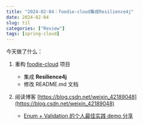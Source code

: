 ```yaml
---
title: "2024-02-04｜foodie-cloud集成Resilience4j"
date: 2024-02-04
slug: til
categories: ["Review"]
tags: [spring-cloud]
---
```




今天做了什么：

1. 重构 [foodie-cloud](https://github.com/chensoul/foodie-cloud) 项目
   - 集成 **Resilience4j**
   - 修改 README.md 文档

2. 阅读博客 [https://blog.csdn.net/weixin_42189048](https://blog.csdn.net/weixin_42189048)
   - [Enum + Validation 的个人最佳实践 demo 分享](https://blog.csdn.net/weixin_42189048/article/details/125276495?spm=1001.2014.3001.5501)



